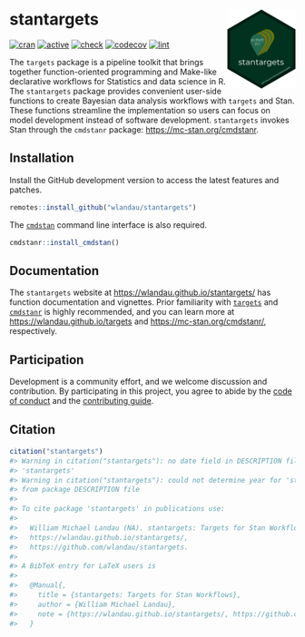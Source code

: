
# stantargets <img src='man/figures/logo.png' align="right" height="139"/>

[![cran](http://www.r-pkg.org/badges/version/stantargets)](https://cran.r-project.org/package=stantargets)
[![active](https://www.repostatus.org/badges/latest/active.svg)](https://www.repostatus.org/#active)
[![check](https://github.com/wlandau/stantargets/workflows/check/badge.svg)](https://github.com/wlandau/stantargets/actions?query=workflow%3Acheck)
[![codecov](https://codecov.io/gh/wlandau/stantargets/branch/main/graph/badge.svg?token=3T5DlLwUVl)](https://codecov.io/gh/wlandau/targets)
[![lint](https://github.com/wlandau/stantargets/workflows/lint/badge.svg)](https://github.com/wlandau/stantargets/actions?query=workflow%3Alint)

The `targets` package is a pipeline toolkit that brings together
function-oriented programming and Make-like declarative workflows for
Statistics and data science in R. The `stantargets` package provides
convenient user-side functions to create Bayesian data analysis
workflows with `targets` and Stan. These functions streamline the
implementation so users can focus on model development instead of
software development. `stantargets` invokes Stan through the `cmdstanr`
package: <https://mc-stan.org/cmdstanr>.

## Installation

Install the GitHub development version to access the latest features and
patches.

``` r
remotes::install_github("wlandau/stantargets")
```

The [`cmdstan`](https://github.com/stan-dev/cmdstan) command line
interface is also required.

``` r
cmdstanr::install_cmdstan()
```

## Documentation

The `stantargets` website at <https://wlandau.github.io/stantargets/>
has function documentation and vignettes. Prior familiarity with
[`targets`](https://github.com/wlandau/targets) and
[`cmdstanr`](https://github.com/stan-dev/cmdstanr) is highly
recommended, and you can learn more at
<https://wlandau.github.io/targets> and <https://mc-stan.org/cmdstanr/>,
respectively.

## Participation

Development is a community effort, and we welcome discussion and
contribution. By participating in this project, you agree to abide by
the [code of
conduct](https://github.com/wlandau/stantargets/blob/main/CODE_OF_CONDUCT.md)
and the [contributing
guide](https://github.com/wlandau/stantargets/blob/main/CONTRIBUTING.md).

## Citation

``` r
citation("stantargets")
#> Warning in citation("stantargets"): no date field in DESCRIPTION file of package
#> 'stantargets'
#> Warning in citation("stantargets"): could not determine year for 'stantargets'
#> from package DESCRIPTION file
#> 
#> To cite package 'stantargets' in publications use:
#> 
#>   William Michael Landau (NA). stantargets: Targets for Stan Workflows.
#>   https://wlandau.github.io/stantargets/,
#>   https://github.com/wlandau/stantargets.
#> 
#> A BibTeX entry for LaTeX users is
#> 
#>   @Manual{,
#>     title = {stantargets: Targets for Stan Workflows},
#>     author = {William Michael Landau},
#>     note = {https://wlandau.github.io/stantargets/, https://github.com/wlandau/stantargets},
#>   }
```
